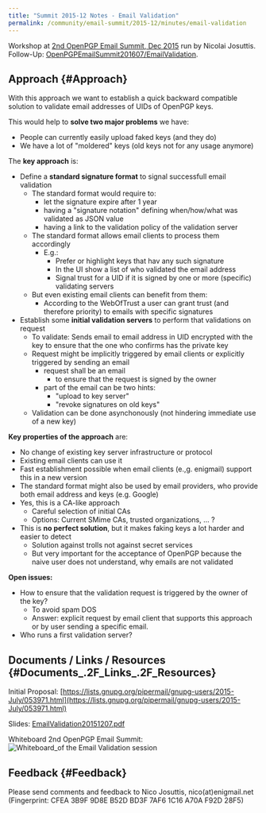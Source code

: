 ```yaml
---
title: "Summit 2015-12 Notes - Email Validation"
permalink: /community/email-summit/2015-12/minutes/email-validation
---
```


Workshop at [2nd OpenPGP Email Summit, Dec 2015](..) run by Nicolai
Josuttis. Follow-Up:
[OpenPGPEmailSummit201607/EmailValidation](/community/email-summit/2016/minutes/email-validation).

## Approach {#Approach}

With this approach we want to establish a quick backward compatible
solution to validate email addresses of UIDs of OpenPGP keys.

This would help to **solve two major problems** we have:

-   People can currently easily upload faked keys (and they do)
-   We have a lot of "moldered" keys (old keys not for any usage
    anymore)

The **key approach** is:

-   Define a **standard signature format** to signal successfull email
    validation
    -   The standard format would require to:
        -   let the signature expire after 1 year
        -   having a "signature notation" defining when/how/what was
            validated as JSON value
        -   having a link to the validation policy of the validation
            server
    -   The standard format allows email clients to process them
        accordingly
        -   E.g.:
            -   Prefer or highlight keys that hav any such signature
            -   In the UI show a list of who validated the email address
            -   Signal trust for a UID if it is signed by one or more
                (specific) validating servers
    -   But even existing email clients can benefit from them:
        -   According to the WebOfTrust a user can grant
            trust (and therefore priority) to emails with specific
            signatures
-   Establish some **initial validation servers** to perform that
    validations on request
    -   To validate: Sends email to email address in UID encrypted with
        the key to ensure that the one who confirms has the private key
    -   Request might be implicitly triggered by email clients or
        explicitly triggered by sending an email
        -   request shall be an email
            -   to ensure that the request is signed by the owner
        -   part of the email can be two hints:
            -   "upload to key server"
            -   "revoke signatures on old keys"
    -   Validation can be done asynchonously (not hindering immediate
        use of a new key)

**Key properties of the approach** are:

-   No change of existing key server infrastructure or protocol
-   Existing email clients can use it
-   Fast establishment possible when email clients (e.,g. enigmail)
    support this in a new version
-   The standard format might also be used by email providers, who
    provide both email address and keys (e.g. Google)
-   Yes, this is a CA-like approach
    -   Careful selection of initial CAs
    -   Options: Current SMime CAs, trusted organizations, ... ?
-   This is **no perfect solution**, but it makes faking keys a lot
    harder and easier to detect
    -   Solution against trolls not against secret services
    -   But very important for the acceptance of
        OpenPGP because the naive user does
        not understand, why emails are not validated

**Open issues:**

-   How to ensure that the validation request is triggered by the owner
    of the key?
    -   To avoid spam DOS
    -   Answer: explicit request by email client that supports this
        approach or by user sending a specific email.
-   Who runs a first validation server?

## Documents / Links / Resources {#Documents_.2F_Links_.2F_Resources}

Initial Proposal:
[https://lists.gnupg.org/pipermail/gnupg-users/2015-July/053971.html](https://lists.gnupg.org/pipermail/gnupg-users/2015-July/053971.html)

Slides: [EmailValidation20151207.pdf](../EmailValidation20151207.pdf)

Whiteboard 2nd OpenPGP Email Summit:
![Whiteboard_of the Email Validation session](../Whiteboard_EmailValidation.png)

## Feedback {#Feedback}

Please send comments and feedback to Nico Josuttis, nico(at)enigmail.net
(Fingerprint: CFEA 3B9F 9D8E B52D BD3F 7AF6 1C16 A70A F92D 28F5)
